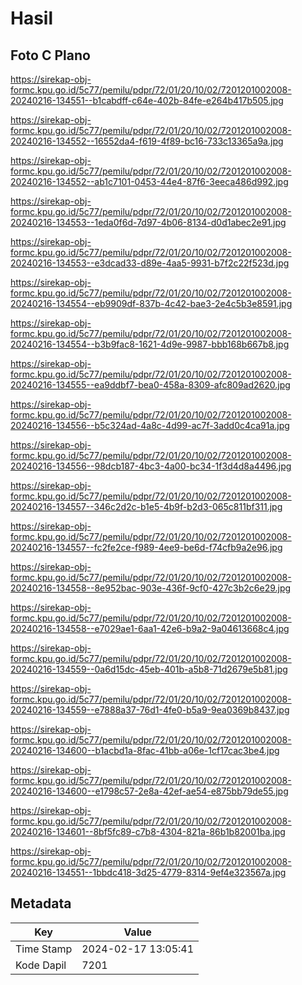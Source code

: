 # Hasil

## Foto C Plano

https://sirekap-obj-formc.kpu.go.id/5c77/pemilu/pdpr/72/01/20/10/02/7201201002008-20240216-134551--b1cabdff-c64e-402b-84fe-e264b417b505.jpg

https://sirekap-obj-formc.kpu.go.id/5c77/pemilu/pdpr/72/01/20/10/02/7201201002008-20240216-134552--16552da4-f619-4f89-bc16-733c13365a9a.jpg

https://sirekap-obj-formc.kpu.go.id/5c77/pemilu/pdpr/72/01/20/10/02/7201201002008-20240216-134552--ab1c7101-0453-44e4-87f6-3eeca486d992.jpg

https://sirekap-obj-formc.kpu.go.id/5c77/pemilu/pdpr/72/01/20/10/02/7201201002008-20240216-134553--1eda0f6d-7d97-4b06-8134-d0d1abec2e91.jpg

https://sirekap-obj-formc.kpu.go.id/5c77/pemilu/pdpr/72/01/20/10/02/7201201002008-20240216-134553--e3dcad33-d89e-4aa5-9931-b7f2c22f523d.jpg

https://sirekap-obj-formc.kpu.go.id/5c77/pemilu/pdpr/72/01/20/10/02/7201201002008-20240216-134554--eb9909df-837b-4c42-bae3-2e4c5b3e8591.jpg

https://sirekap-obj-formc.kpu.go.id/5c77/pemilu/pdpr/72/01/20/10/02/7201201002008-20240216-134554--b3b9fac8-1621-4d9e-9987-bbb168b667b8.jpg

https://sirekap-obj-formc.kpu.go.id/5c77/pemilu/pdpr/72/01/20/10/02/7201201002008-20240216-134555--ea9ddbf7-bea0-458a-8309-afc809ad2620.jpg

https://sirekap-obj-formc.kpu.go.id/5c77/pemilu/pdpr/72/01/20/10/02/7201201002008-20240216-134556--b5c324ad-4a8c-4d99-ac7f-3add0c4ca91a.jpg

https://sirekap-obj-formc.kpu.go.id/5c77/pemilu/pdpr/72/01/20/10/02/7201201002008-20240216-134556--98dcb187-4bc3-4a00-bc34-1f3d4d8a4496.jpg

https://sirekap-obj-formc.kpu.go.id/5c77/pemilu/pdpr/72/01/20/10/02/7201201002008-20240216-134557--346c2d2c-b1e5-4b9f-b2d3-065c811bf311.jpg

https://sirekap-obj-formc.kpu.go.id/5c77/pemilu/pdpr/72/01/20/10/02/7201201002008-20240216-134557--fc2fe2ce-f989-4ee9-be6d-f74cfb9a2e96.jpg

https://sirekap-obj-formc.kpu.go.id/5c77/pemilu/pdpr/72/01/20/10/02/7201201002008-20240216-134558--8e952bac-903e-436f-9cf0-427c3b2c6e29.jpg

https://sirekap-obj-formc.kpu.go.id/5c77/pemilu/pdpr/72/01/20/10/02/7201201002008-20240216-134558--e7029ae1-6aa1-42e6-b9a2-9a04613668c4.jpg

https://sirekap-obj-formc.kpu.go.id/5c77/pemilu/pdpr/72/01/20/10/02/7201201002008-20240216-134559--0a6d15dc-45eb-401b-a5b8-71d2679e5b81.jpg

https://sirekap-obj-formc.kpu.go.id/5c77/pemilu/pdpr/72/01/20/10/02/7201201002008-20240216-134559--e7888a37-76d1-4fe0-b5a9-9ea0369b8437.jpg

https://sirekap-obj-formc.kpu.go.id/5c77/pemilu/pdpr/72/01/20/10/02/7201201002008-20240216-134600--b1acbd1a-8fac-41bb-a06e-1cf17cac3be4.jpg

https://sirekap-obj-formc.kpu.go.id/5c77/pemilu/pdpr/72/01/20/10/02/7201201002008-20240216-134600--e1798c57-2e8a-42ef-ae54-e875bb79de55.jpg

https://sirekap-obj-formc.kpu.go.id/5c77/pemilu/pdpr/72/01/20/10/02/7201201002008-20240216-134601--8bf5fc89-c7b8-4304-821a-86b1b82001ba.jpg

https://sirekap-obj-formc.kpu.go.id/5c77/pemilu/pdpr/72/01/20/10/02/7201201002008-20240216-134551--1bbdc418-3d25-4779-8314-9ef4e323567a.jpg


## Metadata

| Key        | Value               |
| ---------- | ------------------- |
| Time Stamp | 2024-02-17 13:05:41 |
| Kode Dapil | 7201                |



